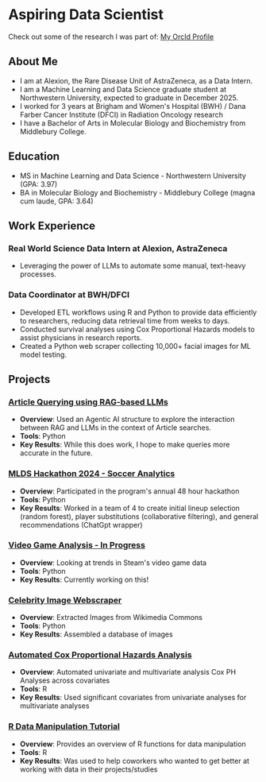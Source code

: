 # Aspiring Data Scientist
Check out some of the research I was part of: [My OrcId Profile](https://orcid.org/0009-0002-9787-0426)


## About Me
- I am at Alexion, the Rare Disease Unit of AstraZeneca, as a Data Intern.
- I am a Machine Learning and Data Science graduate student at Northwestern University, expected to graduate in December 2025.
- I worked for 3 years at Brigham and Women's Hospital (BWH) / Dana Farber Cancer Institute (DFCI) in Radiation Oncology research
- I have a Bachelor of Arts in Molecular Biology and Biochemistry from Middlebury College.


## Education
- MS in Machine Learning and Data Science - Northwestern University (GPA: 3.97)
- BA in Molecular Biology and Biochemistry - Middlebury College (magna cum laude, GPA: 3.64)


## Work Experience
### Real World Science Data Intern at Alexion, AstraZeneca
- Leveraging the power of LLMs to automate some manual, text-heavy processes.

### Data Coordinator at BWH/DFCI
- Developed ETL workflows using R and Python to provide data efficiently to researchers, reducing data retrieval time from weeks to days.
- Conducted survival analyses using Cox Proportional Hazards models to assist physicians in research reports.
- Created a Python web scraper collecting 10,000+ facial images for ML model testing.


## Projects
### [Article Querying using RAG-based LLMs](https://github.com/reigningforest/rag_article_search)
- **Overview**: Used an Agentic AI structure to explore the interaction between RAG and LLMs in the context of Article searches.
- **Tools**: Python
- **Key Results**: While this does work, I hope to make queries more accurate in the future.

### [MLDS Hackathon 2024 - Soccer Analytics](https://github.com/reigningforest/CoxPH_Analysis_Simple)
- **Overview**: Participated in the program's annual 48 hour hackathon
- **Tools**: Python
- **Key Results**: Worked in a team of 4 to create initial lineup selection (random forest), player substitutions (collaborative filtering), and general recommendations (ChatGpt wrapper)

### [Video Game Analysis - In Progress](https://github.com/reigningforest/steam_analysis)
- **Overview**: Looking at trends in Steam's video game data
- **Tools**: Python
- **Key Results**: Currently working on this!

### [Celebrity Image Webscraper](https://github.com/reigningforest/Celebrity_Image_Scraper)
- **Overview**: Extracted Images from Wikimedia Commons
- **Tools**: Python
- **Key Results**: Assembled a database of images

### [Automated Cox Proportional Hazards Analysis](https://github.com/reigningforest/CoxPH_Analysis_Simple)
- **Overview**: Automated univariate and multivariate analysis Cox PH Analyses across covariates
- **Tools**: R
- **Key Results**: Used significant covariates from univariate analyses for multivariate analyses

### [R Data Manipulation Tutorial](https://github.com/reigningforest/R_data_tutorial)
- **Overview**: Provides an overview of R functions for data manipulation
- **Tools**: R
- **Key Results**: Was used to help coworkers who wanted to get better at working with data in their projects/studies


